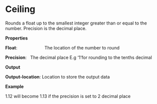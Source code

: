 # Ceiling

Rounds a float up to the smallest integer greater than or equal to the number. Precision is the decimal place.

 **Properties**
 

**Float**:                      The location of the number to round

**Precision**:               The decimal place E.g ‘1’for rounding to the tenths decimal

 **Output**
 

**Output-location**: Location to store the output data

**Example**

1.12 will become 1.13 if the precision is set to 2 decimal place
